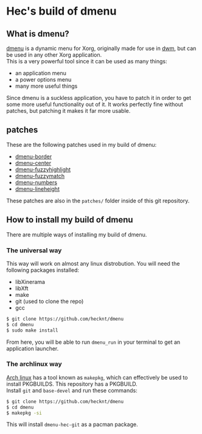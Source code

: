 # Hec's build of dmenu


## What is dmenu?
[dmenu](https://tools.suckless.org/dmenu) is a dynamic menu for Xorg, originally made for use in [dwm](https://dwm.suckless.org), but can be used in any other Xorg application.   
This is a very powerful tool since it can be used as many things:
- an application menu
- a power options menu
- many more useful things

Since dmenu is a suckless application, you have to patch it in order to get some more useful functionality out of it. It works perfectly fine without patches, but patching it makes it far more usable.

## patches
These are the following patches used in my build of dmenu:
- [dmenu-border](https://tools.suckless.org/dmenu/patches/border/)
- [dmenu-center](https://tools.suckless.org/dmenu/patches/center/)
- [dmenu-fuzzyhighlight](https://tools.suckless.org/dmenu/patches/fuzzyhighlight/)
- [dmenu-fuzzymatch](https://tools.suckless.org/dmenu/patches/fuzzymatch/)
- [dmenu-numbers](https://tools.suckless.org/dmenu/patches/numbers/)
- [dmenu-lineheight](https://tools.suckless.org/dmenu/patches/line-height/)

These patches are also in the `patches/` folder inside of this git repository.

## How to install my build of dmenu
There are multiple ways of installing my build of dmenu.

### The universal way
This way will work on almost any linux distrobution. You will need the following packages installed:

- libXinerama
- libXft
- make
- git (used to clone the repo)
- gcc
```sh
$ git clone https://github.com/hecknt/dmenu
$ cd dmenu
$ sudo make install
```

From here, you will be able to run `dmenu_run` in your terminal to get an application launcher.

### The archlinux way
[Arch linux](https://archlinux.org) has a tool known as `makepkg`, which can effectively be used to install PKGBUILDS. This repository has a PKGBUILD.  
Install `git` and `base-devel` and run these commands:
```sh
$ git clone https://github.com/hecknt/dmenu
$ cd dmenu
$ makepkg -si
```

This will install `dmenu-hec-git` as a pacman package.
